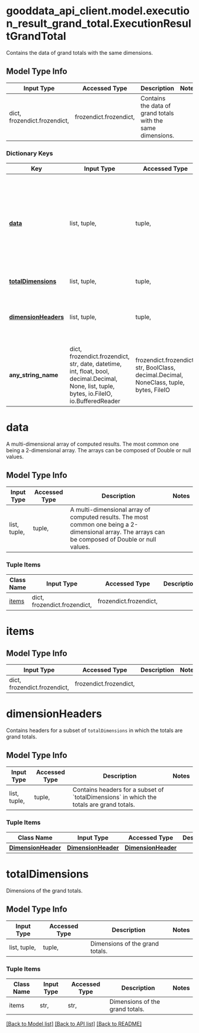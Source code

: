 # gooddata_api_client.model.execution_result_grand_total.ExecutionResultGrandTotal

Contains the data of grand totals with the same dimensions.

## Model Type Info
Input Type | Accessed Type | Description | Notes
------------ | ------------- | ------------- | -------------
dict, frozendict.frozendict,  | frozendict.frozendict,  | Contains the data of grand totals with the same dimensions. | 

### Dictionary Keys
Key | Input Type | Accessed Type | Description | Notes
------------ | ------------- | ------------- | ------------- | -------------
**[data](#data)** | list, tuple,  | tuple,  | A multi-dimensional array of computed results. The most common one being a 2-dimensional array. The arrays can be composed of Double or null values. | 
**[totalDimensions](#totalDimensions)** | list, tuple,  | tuple,  | Dimensions of the grand totals. | 
**[dimensionHeaders](#dimensionHeaders)** | list, tuple,  | tuple,  | Contains headers for a subset of &#x60;totalDimensions&#x60; in which the totals are grand totals. | 
**any_string_name** | dict, frozendict.frozendict, str, date, datetime, int, float, bool, decimal.Decimal, None, list, tuple, bytes, io.FileIO, io.BufferedReader | frozendict.frozendict, str, BoolClass, decimal.Decimal, NoneClass, tuple, bytes, FileIO | any string name can be used but the value must be the correct type | [optional]

# data

A multi-dimensional array of computed results. The most common one being a 2-dimensional array. The arrays can be composed of Double or null values.

## Model Type Info
Input Type | Accessed Type | Description | Notes
------------ | ------------- | ------------- | -------------
list, tuple,  | tuple,  | A multi-dimensional array of computed results. The most common one being a 2-dimensional array. The arrays can be composed of Double or null values. | 

### Tuple Items
Class Name | Input Type | Accessed Type | Description | Notes
------------- | ------------- | ------------- | ------------- | -------------
[items](#items) | dict, frozendict.frozendict,  | frozendict.frozendict,  |  | 

# items

## Model Type Info
Input Type | Accessed Type | Description | Notes
------------ | ------------- | ------------- | -------------
dict, frozendict.frozendict,  | frozendict.frozendict,  |  | 

# dimensionHeaders

Contains headers for a subset of `totalDimensions` in which the totals are grand totals.

## Model Type Info
Input Type | Accessed Type | Description | Notes
------------ | ------------- | ------------- | -------------
list, tuple,  | tuple,  | Contains headers for a subset of &#x60;totalDimensions&#x60; in which the totals are grand totals. | 

### Tuple Items
Class Name | Input Type | Accessed Type | Description | Notes
------------- | ------------- | ------------- | ------------- | -------------
[**DimensionHeader**](DimensionHeader.md) | [**DimensionHeader**](DimensionHeader.md) | [**DimensionHeader**](DimensionHeader.md) |  | 

# totalDimensions

Dimensions of the grand totals.

## Model Type Info
Input Type | Accessed Type | Description | Notes
------------ | ------------- | ------------- | -------------
list, tuple,  | tuple,  | Dimensions of the grand totals. | 

### Tuple Items
Class Name | Input Type | Accessed Type | Description | Notes
------------- | ------------- | ------------- | ------------- | -------------
items | str,  | str,  | Dimensions of the grand totals. | 

[[Back to Model list]](../../README.md#documentation-for-models) [[Back to API list]](../../README.md#documentation-for-api-endpoints) [[Back to README]](../../README.md)

